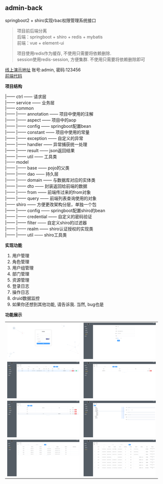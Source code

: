 ## admin-back
springboot2 + shiro实现rbac权限管理系统接口

> 项目前后端分离\
> 后端：springboot + shiro + redis + mybatis\
> 前端：vue + element-ui
> 
> 项目使用redis作为缓存, 不使用只需要将依赖删除. \
> session使用redis-session, 方便集群. 不使用只需要将依赖删除即可

[线上演示地址](https://admin.inslee.cn) 账号:admin, 密码:123456\
[前端代码](https://github.com/dean4lee/admin-web)


**项目结构**

|—— ctrl —— 请求层 \
|—— service —— 业务层 \
|—— common \
|—— |—— annotation —— 项目中使用的注解 \
|—— |—— aspect —— 项目中的aop \
|—— |—— config —— springboot配置bean \
|—— |—— constant —— 项目中使用的常量 \
|—— |—— exception —— 自定义的异常 \
|—— |—— handler —— 异常捕获统一处理 \
|—— |—— result —— json返回结果 \
|—— |—— util —— 工具类 \
|—— model \
|—— |—— base —— pojo的父类 \
|—— |—— dao —— 持久层 \
|—— |—— domain —— 与数据库对应的实体类 \
|—— |—— dto —— 封装返回给前端的数据 \
|—— |—— from —— 前端传过来的from对象 \
|—— |—— query —— 前端列表查询使用的对象 \
|—— shiro —— 方便更改架构分层，单独一个包 \
|—— |—— config —— springboot配置shiro的bean \
|—— |—— credential —— 自定义的密码验证 \
|—— |—— filter —— 自定义shiro的过滤器 \
|—— |—— realm —— shiro认证授权的实现类 \
|—— |—— util —— shiro工具类 

**实现功能**
1. 用户管理
2. 角色管理
3. 用户组管理
4. 部门管理
5. 资源管理
6. 登录日志
7. 操作日志
8. druid数据监控
9. 如果你还想到其他功能, 请告诉我. 当然, bug也是

**功能展示**
<table>
    <tr>
        <td><img src="https://raw.githubusercontent.com/dean4lee/admin-back/master/src/main/resources/readme/login.jpg"/></td>
        <td><img src="https://raw.githubusercontent.com/dean4lee/admin-back/master/src/main/resources/readme/userinfo.jpg"/></td>
    </tr>
    <tr>
        <td><img src="https://raw.githubusercontent.com/dean4lee/admin-back/master/src/main/resources/readme/user.jpg"/></td>
        <td><img src="https://raw.githubusercontent.com/dean4lee/admin-back/master/src/main/resources/readme/group.jpg"/></td>
    </tr>
    <tr>
        <td><img src="https://raw.githubusercontent.com/dean4lee/admin-back/master/src/main/resources/readme/role.jpg"/></td>
        <td><img src="https://raw.githubusercontent.com/dean4lee/admin-back/master/src/main/resources/readme/res.jpg"/></td>
    </tr>
    <tr>
        <td><img src="https://raw.githubusercontent.com/dean4lee/admin-back/master/src/main/resources/readme/loginlog.jpg"/></td>
        <td><img src="https://raw.githubusercontent.com/dean4lee/admin-back/master/src/main/resources/readme/operationlog.jpg"/></td>
    </tr>    
</table>


